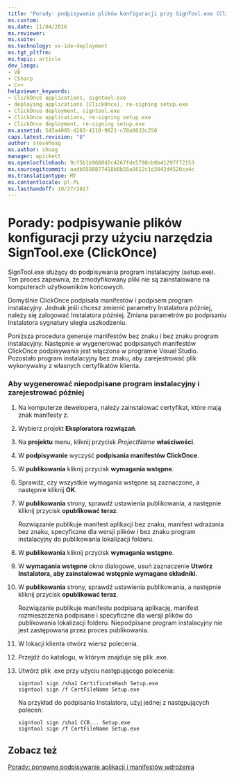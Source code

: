 ```yaml
---
title: "Porady: podpisywanie plików konfiguracji przy SignTool.exe (ClickOnce) | Dokumentacja firmy Microsoft"
ms.custom: 
ms.date: 11/04/2016
ms.reviewer: 
ms.suite: 
ms.technology: vs-ide-deployment
ms.tgt_pltfrm: 
ms.topic: article
dev_langs:
- VB
- CSharp
- C++
helpviewer_keywords:
- ClickOnce applications, signtool.exe
- deploying applications [ClickOnce], re-signing setup.exe
- ClickOnce deployment, signtool.exe
- ClickOnce applications, re-signing setup.exe
- ClickOnce deployment, re-signing setup.exe
ms.assetid: 545a4005-d283-4110-9821-c78a9833c250
caps.latest.revision: "8"
author: stevehoag
ms.author: shoag
manager: wpickett
ms.openlocfilehash: 9cf5b1b9680d2c4267fde5798cb0b41297f72153
ms.sourcegitcommit: aadb9588877418b8b55a5612c1d3842d4520ca4c
ms.translationtype: MT
ms.contentlocale: pl-PL
ms.lasthandoff: 10/27/2017
---
```

# <a name="how-to-sign-setup-files-with-signtoolexe-clickonce"></a>Porady: podpisywanie plików konfiguracji przy użyciu narzędzia SignTool.exe (ClickOnce)
SignTool.exe służący do podpisywania program instalacyjny (setup.exe). Ten proces zapewnia, że zmodyfikowany pliki nie są zainstalowane na komputerach użytkowników końcowych.  
  
 Domyślnie ClickOnce podpisała manifestów i podpisem program instalacyjny. Jednak jeśli chcesz zmienić parametry Instalatora później, należy się zalogować Instalatora później. Zmiana parametrów po podpisaniu Instalatora sygnatury uległa uszkodzeniu.  
  
 Poniższa procedura generuje manifestów bez znaku i bez znaku program instalacyjny. Następnie w wygenerować podpisanych manifestów ClickOnce podpisywania jest włączona w programie Visual Studio. Pozostało program instalacyjny bez znaku, aby zarejestrować plik wykonywalny z własnych certyfikatów klienta.  
  
### <a name="to-generate-an-unsigned-setup-program-and-sign-later"></a>Aby wygenerować niepodpisane program instalacyjny i zarejestrować później  
  
1.  Na komputerze dewelopera, należy zainstalować certyfikat, które mają znak manifesty z.  
  
2.  Wybierz projekt **Eksploratora rozwiązań**.  
  
3.  Na **projektu** menu, kliknij przycisk *ProjectName* **właściwości**.  
  
4.  W **podpisywanie** wyczyść **podpisania manifestów ClickOnce**.  
  
5.  W **publikowania** kliknij przycisk **wymagania wstępne**.  
  
6.  Sprawdź, czy wszystkie wymagania wstępne są zaznaczone, a następnie kliknij **OK**.  
  
7.  W **publikowania** strony, sprawdź ustawienia publikowania, a następnie kliknij przycisk **opublikować teraz**.  
  
     Rozwiązanie publikuje manifest aplikacji bez znaku, manifest wdrażania bez znaku, specyficzne dla wersji plików i bez znaku program instalacyjny do publikowania lokalizacji folderu.  
  
8.  W **publikowania** kliknij przycisk **wymagania wstępne**.  
  
9. W **wymagania wstępne** okno dialogowe, usuń zaznaczenie **Utwórz Instalatora, aby zainstalować wstępnie wymagane składniki**.  
  
10. W **publikowania** strony, sprawdź ustawienia publikowania, a następnie kliknij przycisk **opublikować teraz**.  
  
     Rozwiązanie publikuje manifestu podpisaną aplikację, manifest rozmieszczenia podpisane i specyficzne dla wersji plików do publikowania lokalizacji folderu. Niepodpisane program instalacyjny nie jest zastępowana przez proces publikowania.  
  
11. W lokacji klienta otwórz wiersz polecenia.  
  
12. Przejdź do katalogu, w którym znajduje się plik .exe.  
  
13. Utwórz plik .exe przy użyciu następującego polecenia:  
  
    ```  
    signtool sign /sha1 CertificateHash Setup.exe  
    signtool sign /f CertFileName Setup.exe  
    ```  
  
     Na przykład do podpisania Instalatora, użyj jednej z następujących poleceń:  
  
    ```  
    signtool sign /sha1 CCB... Setup.exe  
    signtool sign /f CertFileName Setup.exe  
    ```  
  
## <a name="see-also"></a>Zobacz też  
 [Porady: ponowne podpisywanie aplikacji i manifestów wdrożenia](../deployment/how-to-re-sign-application-and-deployment-manifests.md)